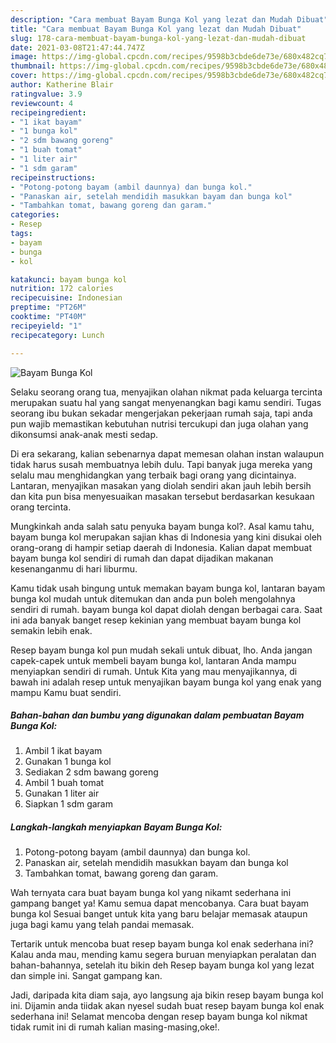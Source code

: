```yaml
---
description: "Cara membuat Bayam Bunga Kol yang lezat dan Mudah Dibuat"
title: "Cara membuat Bayam Bunga Kol yang lezat dan Mudah Dibuat"
slug: 178-cara-membuat-bayam-bunga-kol-yang-lezat-dan-mudah-dibuat
date: 2021-03-08T21:47:44.747Z
image: https://img-global.cpcdn.com/recipes/9598b3cbde6de73e/680x482cq70/bayam-bunga-kol-foto-resep-utama.jpg
thumbnail: https://img-global.cpcdn.com/recipes/9598b3cbde6de73e/680x482cq70/bayam-bunga-kol-foto-resep-utama.jpg
cover: https://img-global.cpcdn.com/recipes/9598b3cbde6de73e/680x482cq70/bayam-bunga-kol-foto-resep-utama.jpg
author: Katherine Blair
ratingvalue: 3.9
reviewcount: 4
recipeingredient:
- "1 ikat bayam"
- "1 bunga kol"
- "2 sdm bawang goreng"
- "1 buah tomat"
- "1 liter air"
- "1 sdm garam"
recipeinstructions:
- "Potong-potong bayam (ambil daunnya) dan bunga kol."
- "Panaskan air, setelah mendidih masukkan bayam dan bunga kol"
- "Tambahkan tomat, bawang goreng dan garam."
categories:
- Resep
tags:
- bayam
- bunga
- kol

katakunci: bayam bunga kol 
nutrition: 172 calories
recipecuisine: Indonesian
preptime: "PT26M"
cooktime: "PT40M"
recipeyield: "1"
recipecategory: Lunch

---
```



![Bayam Bunga Kol](https://img-global.cpcdn.com/recipes/9598b3cbde6de73e/680x482cq70/bayam-bunga-kol-foto-resep-utama.jpg)

Selaku seorang orang tua, menyajikan olahan nikmat pada keluarga tercinta merupakan suatu hal yang sangat menyenangkan bagi kamu sendiri. Tugas seorang ibu bukan sekadar mengerjakan pekerjaan rumah saja, tapi anda pun wajib memastikan kebutuhan nutrisi tercukupi dan juga olahan yang dikonsumsi anak-anak mesti sedap.

Di era  sekarang, kalian sebenarnya dapat memesan olahan instan walaupun tidak harus susah membuatnya lebih dulu. Tapi banyak juga mereka yang selalu mau menghidangkan yang terbaik bagi orang yang dicintainya. Lantaran, menyajikan masakan yang diolah sendiri akan jauh lebih bersih dan kita pun bisa menyesuaikan masakan tersebut berdasarkan kesukaan orang tercinta. 



Mungkinkah anda salah satu penyuka bayam bunga kol?. Asal kamu tahu, bayam bunga kol merupakan sajian khas di Indonesia yang kini disukai oleh orang-orang di hampir setiap daerah di Indonesia. Kalian dapat membuat bayam bunga kol sendiri di rumah dan dapat dijadikan makanan kesenanganmu di hari liburmu.

Kamu tidak usah bingung untuk memakan bayam bunga kol, lantaran bayam bunga kol mudah untuk ditemukan dan anda pun boleh mengolahnya sendiri di rumah. bayam bunga kol dapat diolah dengan berbagai cara. Saat ini ada banyak banget resep kekinian yang membuat bayam bunga kol semakin lebih enak.

Resep bayam bunga kol pun mudah sekali untuk dibuat, lho. Anda jangan capek-capek untuk membeli bayam bunga kol, lantaran Anda mampu menyiapkan sendiri di rumah. Untuk Kita yang mau menyajikannya, di bawah ini adalah resep untuk menyajikan bayam bunga kol yang enak yang mampu Kamu buat sendiri.

<!--inarticleads1-->

##### Bahan-bahan dan bumbu yang digunakan dalam pembuatan Bayam Bunga Kol:

1. Ambil 1 ikat bayam
1. Gunakan 1 bunga kol
1. Sediakan 2 sdm bawang goreng
1. Ambil 1 buah tomat
1. Gunakan 1 liter air
1. Siapkan 1 sdm garam




<!--inarticleads2-->

##### Langkah-langkah menyiapkan Bayam Bunga Kol:

1. Potong-potong bayam (ambil daunnya) dan bunga kol.
1. Panaskan air, setelah mendidih masukkan bayam dan bunga kol
1. Tambahkan tomat, bawang goreng dan garam.




Wah ternyata cara buat bayam bunga kol yang nikamt sederhana ini gampang banget ya! Kamu semua dapat mencobanya. Cara buat bayam bunga kol Sesuai banget untuk kita yang baru belajar memasak ataupun juga bagi kamu yang telah pandai memasak.

Tertarik untuk mencoba buat resep bayam bunga kol enak sederhana ini? Kalau anda mau, mending kamu segera buruan menyiapkan peralatan dan bahan-bahannya, setelah itu bikin deh Resep bayam bunga kol yang lezat dan simple ini. Sangat gampang kan. 

Jadi, daripada kita diam saja, ayo langsung aja bikin resep bayam bunga kol ini. Dijamin anda tiidak akan nyesel sudah buat resep bayam bunga kol enak sederhana ini! Selamat mencoba dengan resep bayam bunga kol nikmat tidak rumit ini di rumah kalian masing-masing,oke!.

